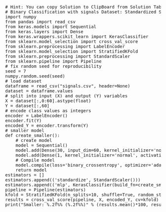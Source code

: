 <pre class="file" data-target="clipboard">
# Hint: You can copy Solution to ClipBoard from Solution Tab
# Binary Classification with signals Dataset: Standardized Smaller
import numpy
from pandas import read_csv
from keras.models import Sequential
from keras.layers import Dense
from keras.wrappers.scikit_learn import KerasClassifier
from sklearn.model_selection import cross_val_score
from sklearn.preprocessing import LabelEncoder
from sklearn.model_selection import StratifiedKFold
from sklearn.preprocessing import StandardScaler
from sklearn.pipeline import Pipeline
# fix random seed for reproducibility
seed = 7
numpy.random.seed(seed)
# load dataset
dataframe = read_csv("signals.csv", header=None)
dataset = dataframe.values
# split into input (X) and output (Y) variables
X = dataset[:,0:60].astype(float)
Y = dataset[:,60]
# encode class values as integers
encoder = LabelEncoder()
encoder.fit(Y)
encoded_Y = encoder.transform(Y)
# smaller model
def create_smaller():
	# create model
	model = Sequential()
	model.add(Dense(30, input_dim=60, kernel_initializer='normal', activation='relu'))
	model.add(Dense(1, kernel_initializer='normal', activation='sigmoid'))
	# Compile model
	model.compile(loss='binary_crossentropy', optimizer='adam', metrics=['accuracy'])
	return model
estimators = []
estimators.append(('standardize', StandardScaler()))
estimators.append(('mlp', KerasClassifier(build_fn=create_smaller, epochs=100, batch_size=5, verbose=0)))
pipeline = Pipeline(estimators)
kfold = StratifiedKFold(n_splits=10, shuffle=True, random_state=seed)
results = cross_val_score(pipeline, X, encoded_Y, cv=kfold)
print("Smaller: %.2f%% (%.2f%%)" % (results.mean()*100, results.std()*100))


</pre>